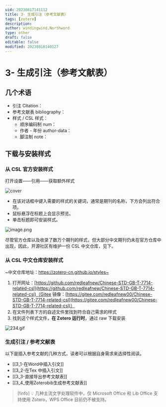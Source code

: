 ```yaml
---
uid: 20230817141112
title: 3- 生成引注（参考文献表）
tags: [zotero]
description: 
author: windingwind,Northword
type: other
draft: false
editable: false
modified: 20230818140127
---
```


# 3- 生成引注（参考文献表）

## 几个术语

* 引注 Citation：
* 参考文献表 bibliography：
* 样式 / CSL 样式：
    * 顺序编码制 num：
    * 作者 - 年份 author-data：
    * 脚注制 note：

## 下载与安装样式

### 从 CSL 官方安装样式

打开设置——引用——获取额外样式

![cover](https://cdn.pkmer.cn/images/20230818120622.png!pkmer)

- 在该对话框中键入需要的样式的关键词，通常是期刊的名称，下方会列出符合项。
- 鼠标悬浮在标题上会显示预览。
- 单击标题即可安装样式。

![image.png](https://cdn.pkmer.cn/images/20230818120714.png!pkmer)

尽管官方仓库以及收录了数万个期刊的样式，但大部分中文期刊仍未在官方仓库中出现，因此，开源社区有维护一份 CSL 中文仓库，见下。

### 从 CSL 中文仓库安装样式

~中文仓库地址：<https://zotero-cn.github.io/styles~>

1. 打开网址：[https://github.com/redleafnew/Chinese-STD-GB-T-7714-related-csl](https://github.com/redleafnew/Chinese-STD-GB-T-7714-related-csl)（Gitee 镜像：[https://gitee.com/redleafnew00/Chinese-STD-GB-T-7714-related-csl](https://gitee.com/redleafnew00/Chinese-STD-GB-T-7714-related-csl)）
2. 在文件列表下方的自述文件里找到符合自己需求的样式
3. 找到这个样式文件，**在 Zotero 运行时**，通过 raw 下载安装

![234.gif](https://cdn.pkmer.cn/images/234.gif!pkmer)

### 生成引注 / 参考文献表

以下是插入参考文献的几种方式，读者可以根据自身需求来选择性阅读。

- [[3_1-在Word中插入引文]]
- [[3_2-在Tex 中插入引文]]
- [[3_3-直接导出参考文献表]]
- [[3_4_使用Zoterobib生成参考文献表]]

> [!info]
> 💡 几种主流文字处理软件中，仅 Microsoft Office 和 Lib Office 支持使用 Zotero，WPS Office 目前仍不被支持。